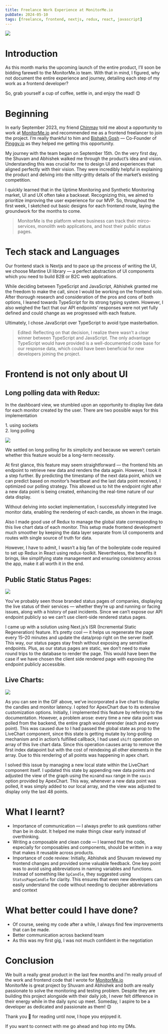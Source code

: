 ```yaml
---
title: Freelance Work Experience at MonitorMe.io
pubDate: 2024-05-10
tags: [freelance, frontend, nextjs, redux, react, javascript]
---
```


![](https://miro.medium.com/v2/resize:fit:700/1*e2PW-GoDgZcpgCB7H8bQ7g.png)


Introduction
============

As this month marks the upcoming launch of the entire product, I’ll soon be bidding farewell to the MonitorMe.io team. With that in mind, I figured, why not document the entire experience and journey, detailing each step of my work as a frontend developer?

So, grab yourself a cup of coffee, settle in, and enjoy the read! 😊

Beginning
=========

In early September 2023, my friend [Chinmay](https://www.linkedin.com/in/chinmay-r-joshi/) told me about a opportunity to work at [MonitorMe.io](https://monitorme.io) and recommended me as a frontend freelancer to join the project. I’m really thankful to him and [Bishakh Gosh](https://www.linkedin.com/in/ghoshbishakh/) — Co-Founder of [Pinggy.io](https://pinggy.io) as they helped me getting this opportunity.

My journey with the team began on September 15th. On the very first day, the Shuvam and Abhishek walked me through the product’s idea and vision. Understanding this was crucial for me to design UI and experiences that aligned perfectly with their vision. They were incredibly helpful in explaining the product and delving into the nitty-gritty details of the market’s existing competition.

I quickly learned that in the Uptime Monitoring and Synthetic Monitoring market, UI and UX often take a backseat. Recognizing this, we aimed to prioritize improving the user experience for our MVP. So, throughout the first week, I sketched out basic designs for each frontend route, laying the groundwork for the months to come.

> MonitorMe is the platform where business can track their mirco-services, monolith web applications, and host their public status pages.

Tech stack and Languages
========================

Our frontend stack is Nextjs and to pace up the process of writing the UI, we choose Mantine UI library — a perfect abstraction of UI components which you need to build B2B or B2C web applications.

While deciding between TypeScript and JavaScript, Abhishek granted me the freedom to make the call, since I would be working on the frontend solo. After thorough research and consideration of the pros and cons of both options, I leaned towards TypeScript for its strong typing system. However, I also weighed the fact that our API endpoints’ responses were not yet fully defined and could change as we progressed with each feature.

Ultimately, I chose JavaScript over TypeScript to avoid type masterbation.

> Edited: Reflecting on that decision, I realize there wasn’t a clear winner between TypeScript and JavaScript. The only advantage TypeScript would have provided is a well-documented code base for our response data, which could have been beneficial for new developers joining the project.

Frontend is not only about UI
=============================

Long polling data with Redux:
-----------------------------

In the dashboard view, we stumbled upon an opportunity to display live data for each monitor created by the user. There are two possible ways for this implementation

1\. using sockets  
2\. long polling

![](https://miro.medium.com/v2/resize:fit:700/1*BXeVXR18NJ_YDpboV0r6GQ.png)

We settled on long polling for its simplicity and because we weren’t certain whether this feature would be a long-term necessity.

At first glance, this feature may seem straightforward — the frontend hits an endpoint to retrieve new data and renders the data again. However, I took it a step further. By predicting the timestamp of the next data point, which we can predict based on monitor’s heartbeat and the last data point received, I optimized our polling strategy. This allowed us to hit the endpoint right after a new data point is being created, enhancing the real-time nature of our data display.

Without delving into socket implementation, I successfully integrated live monitor data, enabling the rendering of each candle, as shown in the image.

Also I made good use of Redux to manage the global state corresponding to this live chart data of each monitor. This setup made frontend development much smoother by keeping the data layer separate from UI components and routes with single source of truth for data.

However, I have to admit, I wasn’t a big fan of the boilerplate code required to set up Redux in React using redux-toolkit. Nevertheless, the benefits it brings, like simplifying state management and ensuring consistency across the app, make it all worth it in the end.

Public Static Status Pages:
---------------------------

![](https://miro.medium.com/v2/resize:fit:700/1*j04t2_Es6FaQMcLCInKeWw.jpeg)

You’ve probably seen those branded status pages of companies, displaying the live status of their services — whether they’re up and running or facing issues, along with a history of past incidents. Since we can’t expose our API endpoint publicly so we can’t use client-side rendered status pages.

I came up with a solution using Next.js’s ISR (Incremental Static Regeneration) feature. It’s pretty cool — it helps us regenerate the page every 15–20 minutes and update the data/prop right on the server itself. This way, our status pages stay fresh without exposing any sensitive endpoints. Plus, as our status pages are static, we don’t need to make round trips to the database to render the page. This would have been the case if we have chosen the client side rendered page with exposing the endpoint publicly accessible.

Live Charts:
------------

![](https://miro.medium.com/v2/resize:fit:640/1*nxyO3PYNgvg_BDwE9jLD-g.gif)

As you can see in the GIF above, we’ve incorporated a live chart to display the candles and monitor latency. I opted for ApexChart due to its extensive customization options. Initially, I implemented this feature by referring to the documentation. However, a problem arose: every time a new data point was polled from the backend, the entire graph would rerender (each and every point). This was caused due to I had passed the global state as prop to the LiveChart component, since this state is getting mutate by long-polling mechanism and in action’s fulfilled callback, I had used `shift` operation on array of this live chart data. Since this operation causes array to remove the first index datapoint but with the cost of reindexing all other elements in the array. Due to this rendering of all points was happening in apex chart.

I solved this issue by managing a new local state within the LiveChart component itself. I updated this state by appending new data points and adjusted the view of the graph using the `min`and `max` range in the `xaxis` option provided by ApexChart. This way, whenever a new data point was polled, it was simply added to our local array, and the view was adjusted to display only the last 48 points.

What I learnt?
==============

*   Importance of communication — I always prefer to ask questions rather than be in doubt. It helped me make things clear early instead of overthinking.
*   Writing a composable and clean code — I learned that the code, especially for composables and components, should be written in a way that makes it reusable across products.
*   Importance of code review: Initially, Abhishek and Shuvam reviewed my frontend changes and provided some valuable feedback. One key point was to avoid using abbreviations in naming variables and functions. Instead of something like `SpCandle`, they suggested using `StatusPageCandle` for clarity. This ensures that even new developers can easily understand the code without needing to decipher abbreviations and context

What better could I have done?
==============================

*   Of course, seeing my code after a while, I always find few improvements that can be made.
*   Better communication across backend team
*   As this was my first gig, I was not much confident in the negotiation

Conclusion
==========

We built a really great product in the last few months and I’m really proud of the work and frontend code that I wrote for [MonitorMe.io](https://monitorme.io)  
MonitorMe is great project by Shuvam and Abhishek and both are really passionate to solve the monitoring and testing problem. Despite they are building this project alongside with their daily job, I never felt difference in their energy while in the daily sync up meet. Someday, I aspire to be a developer as dedicated and passionate as them! 😊

Thank you 🙏 for reading until now, I hope you enjoyed it.

If you want to connect with me go ahead and hop into my DMs.
